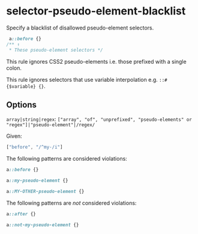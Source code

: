 # selector-pseudo-element-blacklist

Specify a blacklist of disallowed pseudo-element selectors.

```css
 a::before {}
/** ↑
 * These pseudo-element selectors */
```

This rule ignores CSS2 pseudo-elements i.e. those prefixed with a single colon.

This rule ignores selectors that use variable interpolation e.g. `::#{$variable} {}`.

## Options

`array|string|regex`: `["array", "of", "unprefixed", "pseudo-elements" or "regex"]|"pseudo-element"|/regex/`

Given:

```js
["before", "/^my-/i"]
```

The following patterns are considered violations:

```css
a::before {}
```

```css
a::my-pseudo-element {}
```

```css
a::MY-OTHER-pseudo-element {}
```


The following patterns are *not* considered violations:

```css
a::after {}
```

```css
a::not-my-pseudo-element {}
```
